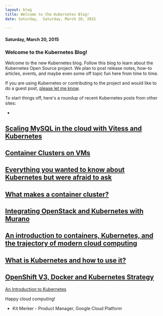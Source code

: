 ```yaml
---
layout: blog
title: Welcome to the Kubernetes Blog!
date: Saturday,  Saturday, March 20, 2015 
 
---
```

#### Saturday, March 20, 2015 
### Welcome to the Kubernetes Blog! 
Welcome to the new Kubernetes blog. Follow this blog to learn about the Kubernetes Open Source project. We plan to post release notes, how-to articles, events, and maybe even some off topic fun here from time to time.
  

If you are using Kubernetes or contributing to the project and would like to do a guest post, [please let me know](mailto:kitm@google.com).

  

To start things off, here's a roundup of recent Kubernetes posts from other sites:

- 
[Scaling MySQL in the cloud with Vitess and Kubernetes](http://googlecloudplatform.blogspot.com/2015/03/scaling-MySQL-in-the-cloud-with-Vitess-and-Kubernetes.html)
- 
[Container Clusters on VMs](http://googlecloudplatform.blogspot.com/2015/02/container-clusters-on-vms.html)
- 
[Everything you wanted to know about Kubernetes but were afraid to ask](http://googlecloudplatform.blogspot.com/2015/01/everything-you-wanted-to-know-about-Kubernetes-but-were-afraid-to-ask.html)
- 
[What makes a container cluster?](http://googlecloudplatform.blogspot.com/2015/01/what-makes-a-container-cluster.html)
- 
[Integrating OpenStack and Kubernetes with Murano](https://www.mirantis.com/blog/integrating-openstack-and-kubernetes-with-murano/)
- 
[An introduction to containers, Kubernetes, and the trajectory of modern cloud computing](http://googlecloudplatform.blogspot.com/2015/01/in-coming-weeks-we-will-be-publishing.html)
- 
[What is Kubernetes and how to use it?](http://www.centurylinklabs.com/what-is-kubernetes-and-how-to-use-it/)
- 
[OpenShift V3, Docker and Kubernetes Strategy](https://blog.openshift.com/v3-docker-kubernetes-interview/)
- 
[An Introduction to Kubernetes](https://www.digitalocean.com/community/tutorials/an-introduction-to-kubernetes) 
  

Happy cloud computing!
  

 - Kit Merker - Product Manager, Google Cloud Platform
  
